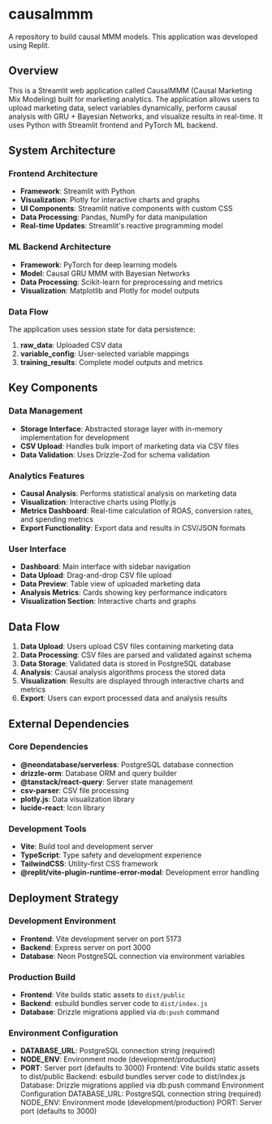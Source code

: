 # causalmmm
A repository to build causal MMM models. This application was developed using Replit.

## Overview
This is a Streamlit web application called CausalMMM (Causal Marketing Mix Modeling) built for marketing analytics. The application allows users to upload marketing data, select variables dynamically, perform causal analysis with GRU + Bayesian Networks, and visualize results in real-time. It uses Python with Streamlit frontend and PyTorch ML backend.

## System Architecture

### Frontend Architecture
- **Framework**: Streamlit with Python
- **Visualization**: Plotly for interactive charts and graphs
- **UI Components**: Streamlit native components with custom CSS
- **Data Processing**: Pandas, NumPy for data manipulation
- **Real-time Updates**: Streamlit's reactive programming model

### ML Backend Architecture
- **Framework**: PyTorch for deep learning models
- **Model**: Causal GRU MMM with Bayesian Networks
- **Data Processing**: Scikit-learn for preprocessing and metrics
- **Visualization**: Matplotlib and Plotly for model outputs

### Data Flow
The application uses session state for data persistence:
1. **raw_data**: Uploaded CSV data
2. **variable_config**: User-selected variable mappings
3. **training_results**: Complete model outputs and metrics

## Key Components

### Data Management
- **Storage Interface**: Abstracted storage layer with in-memory implementation for development
- **CSV Upload**: Handles bulk import of marketing data via CSV files
- **Data Validation**: Uses Drizzle-Zod for schema validation

### Analytics Features
- **Causal Analysis**: Performs statistical analysis on marketing data
- **Visualization**: Interactive charts using Plotly.js
- **Metrics Dashboard**: Real-time calculation of ROAS, conversion rates, and spending metrics
- **Export Functionality**: Export data and results in CSV/JSON formats

### User Interface
- **Dashboard**: Main interface with sidebar navigation
- **Data Upload**: Drag-and-drop CSV file upload
- **Data Preview**: Table view of uploaded marketing data
- **Analysis Metrics**: Cards showing key performance indicators
- **Visualization Section**: Interactive charts and graphs

## Data Flow

1. **Data Upload**: Users upload CSV files containing marketing data
2. **Data Processing**: CSV files are parsed and validated against schema
3. **Data Storage**: Validated data is stored in PostgreSQL database
4. **Analysis**: Causal analysis algorithms process the stored data
5. **Visualization**: Results are displayed through interactive charts and metrics
6. **Export**: Users can export processed data and analysis results

## External Dependencies

### Core Dependencies
- **@neondatabase/serverless**: PostgreSQL database connection
- **drizzle-orm**: Database ORM and query builder
- **@tanstack/react-query**: Server state management
- **csv-parser**: CSV file processing
- **plotly.js**: Data visualization library
- **lucide-react**: Icon library

### Development Tools
- **Vite**: Build tool and development server
- **TypeScript**: Type safety and development experience
- **TailwindCSS**: Utility-first CSS framework
- **@replit/vite-plugin-runtime-error-modal**: Development error handling

## Deployment Strategy

### Development Environment
- **Frontend**: Vite development server on port 5173
- **Backend**: Express server on port 3000
- **Database**: Neon PostgreSQL connection via environment variables

### Production Build
- **Frontend**: Vite builds static assets to `dist/public`
- **Backend**: esbuild bundles server code to `dist/index.js`
- **Database**: Drizzle migrations applied via `db:push` command

### Environment Configuration
- **DATABASE_URL**: PostgreSQL connection string (required)
- **NODE_ENV**: Environment mode (development/production)
- **PORT**: Server port (defaults to 3000)
Frontend: Vite builds static assets to dist/public
Backend: esbuild bundles server code to dist/index.js
Database: Drizzle migrations applied via db:push command
Environment Configuration
DATABASE_URL: PostgreSQL connection string (required)
NODE_ENV: Environment mode (development/production)
PORT: Server port (defaults to 3000)

